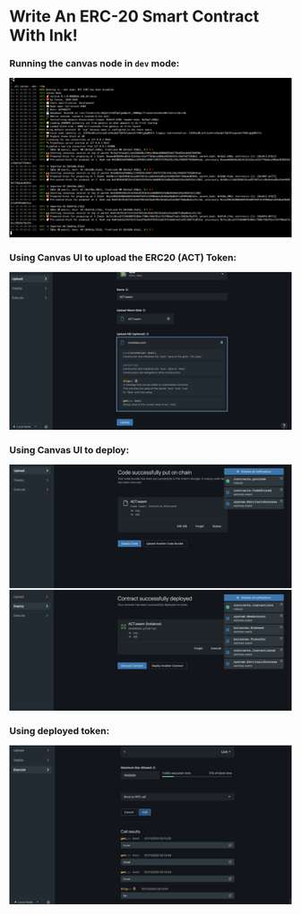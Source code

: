 # Write An ERC-20 Smart Contract With Ink!

### Running the canvas node in `dev` mode:

![](https://github.com/nnnkit/hello_world/blob/master/smart-contract-with-ink/node.png?raw=true)

### Using Canvas UI to upload the ERC20 (ACT) Token:

![](https://github.com/nnnkit/hello_world/blob/master/smart-contract-with-ink/upload.png?raw=true)

### Using Canvas UI to deploy:

![](https://github.com/nnnkit/hello_world/blob/master/smart-contract-with-ink/deploy.png?raw=true)
![](https://github.com/nnnkit/hello_world/blob/master/smart-contract-with-ink/deploy-2.png?raw=true)

### Using deployed token:

![](https://github.com/nnnkit/hello_world/blob/master/smart-contract-with-ink/call-result.png?raw=true)
